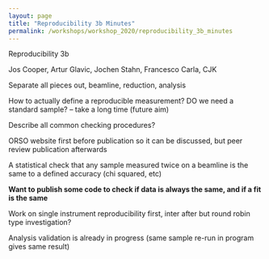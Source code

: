 ```yaml
---
layout: page
title: "Reproducibility 3b Minutes"
permalink: /workshops/workshop_2020/reproducibility_3b_minutes
---
```



Reproducibility 3b

Jos Cooper, Artur Glavic, Jochen Stahn, Francesco Carla, CJK

Separate all pieces out, beamline, reduction, analysis

How to actually define a reproducible measurement? DO we need a standard sample? – take a long time (future aim)

Describe all common checking procedures?

ORSO website first before publication so it can be discussed, but peer review publication afterwards

A statistical check that any sample measured twice on a beamline is the same to a defined accuracy (chi squared, etc)

**Want to publish some code to check if data is always the same, and if a fit is the same**

Work on single instrument reproducibility first, inter after but round robin type investigation?

Analysis validation is already in progress (same sample re-run in program gives same result)
